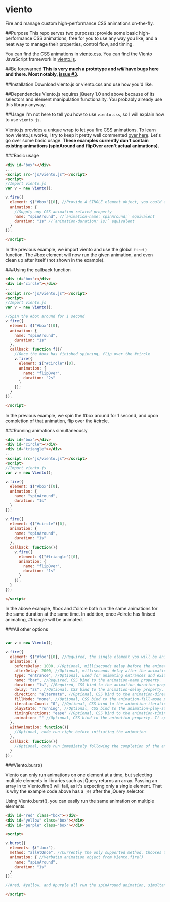 viento
======

Fire and manage custom high-performance CSS animations on-the-fly.

##Purpose
This repo serves two purposes: provide some basic high-performance CSS animations, free for you to use any way you like, and a neat way to manage their properties, control flow, and timing.

You can find the CSS animations in [viento.css](https://github.com/au5ton/viento/blob/gh-pages/viento.css).
You can find the Viento JavaScript framework in [viento.js](https://github.com/au5ton/viento/blob/gh-pages/viento.js).

##Be forewarned
**This is very much a prototype and *will* have bugs here and there. Most notably, [issue #3](https://github.com/au5ton/viento/issues/3).**

##Installation
Download viento.js or viento.css and use how you'd like.

##Dependencies
Viento.js requires jQuery 1.0 and above because of its selectors and element manipulation functionality. You probably already use this library anyway.

##Usage
I'm not here to tell you how to use `viento.css`, so I will explain how to use `viento.js`.

Viento.js provides a unique wrap to let you fire CSS animations. To learn how viento.js works, I try to keep it pretty well commented [over here](https://github.com/au5ton/viento/blob/gh-pages/viento.js). Let's go over some basic usage. **These examples currently don't contain existing animations (spinAround and flipOver aren't actual animations).**

###Basic usage

```html
<div id="box"></div>
...
<script src="js/viento.js"></script>
<script>
//Import viento.js
var v = new Viento();

v.fire({
  element: $("#box")[0], //Provide A SINGLE element object, you could also use document.getElementById(). 
  animation: {
    //Supply any CSS animation related property
    name: "spinAround", //`animation-name: spinAround;` equivalent
    duration: "1s" //`animation-duration: 1s;` equivalent
  }
});

</script>
```

In the previous example, we import viento and use the global `fire()` function. The #box element will now run the given animation, and even clean up after itself (not shown in the example).


###Using the callback function

```html
<div id="box"></div>
<div id="circle"></div>
...
<script src="js/viento.js"></script>
<script>
//Import viento.js
var v = new Viento();

//Spin the #box around for 1 second
v.fire({
  element: $("#box")[0],
  animation: {
    name: "spinAround",
    duration: "1s"
  },
  callback: function f(){
    //Once the #box has finished spinning, flip over the #circle
    v.fire({
      element: $("#circle")[0],
      animation: {
        name: "flipOver",
        duration: "2s"
      }
    });
  }
});

</script>
```

In the previous example, we spin the #box around for 1 second, and upon completion of that animation, flip over the #circle.


###Running animations simultaneously 

```html
<div id="box"></div>
<div id="circle"></div>
<div id="triangle"></div>
...
<script src="js/viento.js"></script>
<script>
//Import viento.js
var v = new Viento();

v.fire({
  element: $("#box")[0],
  animation: {
    name: "spinAround",
    duration: "1s"
  }
});

v.fire({
  element: $("#circle")[0],
  animation: {
    name: "spinAround",
    duration: "1s"
  },
  callback: function(){
    v.fire({
      element: $("#triangle")[0],
      animation: {
        name: "flipOver",
        duration: "1s"
      }
    });
  }
});

</script>
```

In the above example, #box and #circle both run the same animations for the same duration at the same time. In addition, once #circle has finised animating, #triangle will be animated.

###All other options

```javascript

var v = new Viento();

v.fire({
  element: $("#foo")[0], //Required, the single element you will be animating.
  animation: {
    beforeDelay: 1000, //Optional, milliseconds delay before the animation begins
    afterDelay: 2000, //Optional, milliseconds delay after the animation ends
    type: "entrance", //Optional, used for animating entrances and exits of elements. Uses the "hidden" CSS class. Possible parameters: "entrance" or "exit".
    name: "bar", //Required, CSS bind to the animation-name property.
    duration: "1s", //Required, CSS bind to the animation-duration property.
    delay: "2s", //Optional, CSS bind to the animation-delay property.
    direction: "alternate", //Optional, CSS bind to the animation-direction property.
    fillMode: "none", //Optional, CSS bind to the animation-fill-mode property.
    iterationCount: "0", //Optional, CSS bind to the animation-iteration-count property.
    playState: "running", //Optional, CSS bind to the animation-play-state property.
    timingFunctions: "ease" //Optional, CSS bind to the animation-timing-functions property.
    animation: "" //Optional, CSS bind to the animation property. If specified, it will overwrite the others
  },
  withAnimation: function(){
    //Optional, code run right before initiating the animation
  },
  callback: function(){
    //Optional, code run immediately following the completion of the animation
  }
});

```

###Viento.burst()

Viento can only run animations on one element at a time, but selecting multiple elements in libraries such as jQuery returns an array. Passing an array in to Viento.fire() will fail, as it's expecting only a single element. That is why the example code above has a `[0]` after the jQuery selector.

Using Viento.burst(), you can easily run the same animation on multiple elements.

```html
<div id="red" class="box"></div>
<div id="yellow" class="box"></div>
<div id="purple" class="box"></div>

<script>

v.burst({
  elements: $(".box"),
  method: "allAtOnce", //Currently the only supported method. Chooses this by default.
  animation: { //Verbatim animation object from Viento.fire()
    name: "spinAround",
    duration: "1s"
  }
});

//#red, #yellow, and #purple all run the spinAround animation, simultaneously

</script>
```
